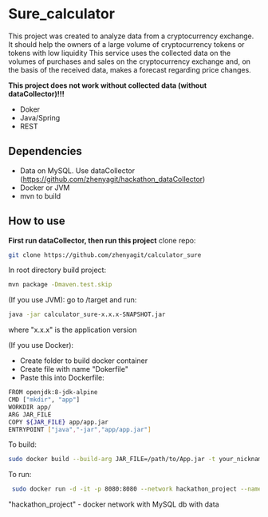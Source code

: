 # Sure_calculator

This project was created to analyze data from a cryptocurrency exchange. It should help the owners of a large volume of cryptocurrency tokens or tokens with low liquidity
This service uses the collected data on the volumes of purchases and sales on the cryptocurrency exchange and, on the basis of the received data, makes a forecast regarding price changes.

**This project does not work without collected data (without dataCollector)!!!**
- Doker
- Java/Spring
- REST

## Dependencies

- Data on MySQL. Use dataCollector (https://github.com/zhenyagit/hackathon_dataCollector)
- Docker or JVM
- mvn to build

## How to use
**First run dataCollector, then run this project**
clone repo:
```sh 
git clone https://github.com/zhenyagit/calculator_sure
```

In root directory build project:
```sh
mvn package -Dmaven.test.skip
```

(If you use JVM):
go to /target and run:
```sh
java -jar calculator_sure-x.x.x-SNAPSHOT.jar
```
where "x.x.x" is the application version

(If you use Docker):
- Create folder to build docker container
- Create file with name "Dokerfile"
- Paste this into Dockerfile:
```sh
FROM openjdk:8-jdk-alpine
CMD ["mkdir", "app"]
WORKDIR app/
ARG JAR_FILE
COPY ${JAR_FILE} app/app.jar
ENTRYPOINT ["java","-jar","app/app.jar"]
```
To build:
```sh
sudo docker build --build-arg JAR_FILE=/path/to/App.jar -t your_nickname/calculator_sure .
```
To run:
```sh
 sudo docker run -d -it -p 8080:8080 --network hackathon_project --name calculator_sure your_nickname/calculator_sure
```
"hackathon_project" - docker network with MySQL db with data 
